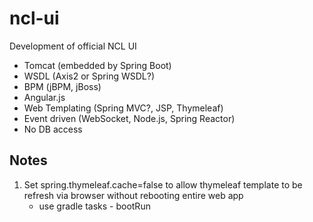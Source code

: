 # ncl-ui
Development of official NCL UI

- Tomcat (embedded by Spring Boot)
- WSDL (Axis2 or Spring WSDL?)
- BPM (jBPM, jBoss)
- Angular.js
- Web Templating (Spring MVC?, JSP, Thymeleaf)
- Event driven (WebSocket, Node.js, Spring Reactor)
- No DB access

## Notes
1. Set spring.thymeleaf.cache=false to allow thymeleaf template to be refresh via browser without rebooting entire web app
    - use gradle tasks - bootRun
